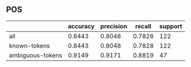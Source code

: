 
## POS

|                  | accuracy | precision | recall | support |
|------------------|----------|-----------|--------|---------|
| all              | 0.8443   | 0.8048    | 0.7828 | 122     |
| known-tokens     | 0.8443   | 0.8048    | 0.7828 | 122     |
| ambiguous-tokens | 0.9149   | 0.9171    | 0.8819 | 47      |

